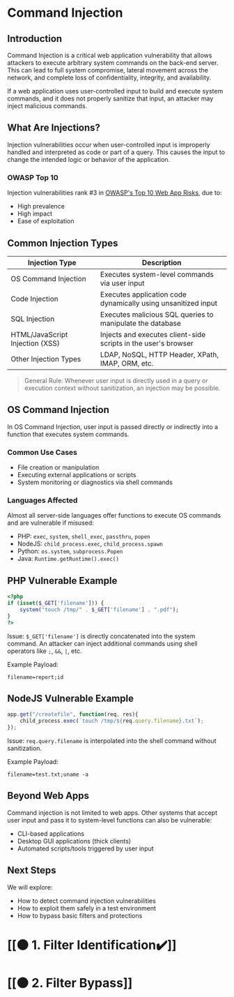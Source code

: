 # Command Injection

## Introduction

Command Injection is a critical web application vulnerability that allows attackers to execute arbitrary system commands on the back-end server. This can lead to full system compromise, lateral movement across the network, and complete loss of confidentiality, integrity, and availability.

If a web application uses user-controlled input to build and execute system commands, and it does not properly sanitize that input, an attacker may inject malicious commands.
## What Are Injections?

Injection vulnerabilities occur when user-controlled input is improperly handled and interpreted as code or part of a query. This causes the input to change the intended logic or behavior of the application.
### OWASP Top 10

Injection vulnerabilities rank #3 in [OWASP's Top 10 Web App Risks](https://owasp.org/www-project-top-ten/), due to:

- High prevalence    
- High impact
- Ease of exploitation
## Common Injection Types

| Injection Type                      | Description                                                    |
| ----------------------------------- | -------------------------------------------------------------- |
| OS Command Injection            | Executes system-level commands via user input                  |
| Code Injection                  | Executes application code dynamically using unsanitized input  |
| SQL Injection                   | Executes malicious SQL queries to manipulate the database      |
| HTML/JavaScript Injection (XSS) | Injects and executes client-side scripts in the user's browser |
| Other Injection Types           | LDAP, NoSQL, HTTP Header, XPath, IMAP, ORM, etc.               |

> General Rule: Whenever user input is directly used in a query or execution context without sanitization, an injection may be possible.
## OS Command Injection

In OS Command Injection, user input is passed directly or indirectly into a function that executes system commands.
### Common Use Cases

- File creation or manipulation
- Executing external applications or scripts
- System monitoring or diagnostics via shell commands 
### Languages Affected

Almost all server-side languages offer functions to execute OS commands and are vulnerable if misused:

- PHP: `exec`, `system`, `shell_exec`, `passthru`, `popen`
- NodeJS: `child_process.exec`, `child_process.spawn`
- Python: `os.system`, `subprocess.Popen`
- Java: `Runtime.getRuntime().exec()`
## PHP Vulnerable Example

```php
<?php
if (isset($_GET['filename'])) {
    system("touch /tmp/" . $_GET['filename'] . ".pdf");
}
?>
```

Issue: `$_GET['filename']` is directly concatenated into the system command. An attacker can inject additional commands using shell operators like `;`, `&&`, `|`, etc.

Example Payload:

```
filename=report;id
```
## NodeJS Vulnerable Example

```javascript
app.get("/createfile", function(req, res){
    child_process.exec(`touch /tmp/${req.query.filename}.txt`);
});
```

Issue: `req.query.filename` is interpolated into the shell command without sanitization.

Example Payload:

```
filename=test.txt;uname -a
```
## Beyond Web Apps

Command injection is not limited to web apps. Other systems that accept user input and pass it to system-level functions can also be vulnerable:

- CLI-based applications    
- Desktop GUI applications (thick clients)
- Automated scripts/tools triggered by user input
## Next Steps

We will explore:

- How to detect command injection vulnerabilities    
- How to exploit them safely in a test environment
- How to bypass basic filters and protections
# [[🟠 1. Filter Identification✔️]]
# [[🟠 2. Filter Bypass]]